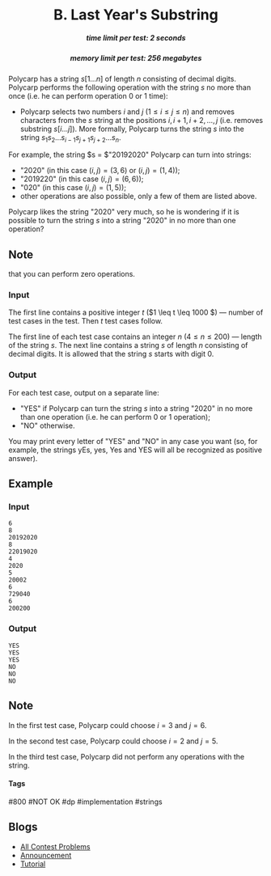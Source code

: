 <h1 style='text-align: center;'> B. Last Year's Substring</h1>

<h5 style='text-align: center;'>time limit per test: 2 seconds</h5>
<h5 style='text-align: center;'>memory limit per test: 256 megabytes</h5>

Polycarp has a string $s[1 \dots n]$ of length $n$ consisting of decimal digits. Polycarp performs the following operation with the string $s$ no more than once (i.e. he can perform operation $0$ or $1$ time): 

* Polycarp selects two numbers $i$ and $j$ ($1 \leq i \leq j \leq n$) and removes characters from the $s$ string at the positions $i, i+1, i+2, \ldots, j$ (i.e. removes substring $s[i \dots j]$). More formally, Polycarp turns the string $s$ into the string $s_1 s_2 \ldots s_{i-1} s_{j+1} s_{j+2} \ldots s_{n}$.

For example, the string $s = $"20192020" Polycarp can turn into strings: 

* "2020" (in this case $(i, j)=(3, 6)$ or $(i, j)=(1, 4)$);
* "2019220" (in this case $(i, j)=(6, 6)$);
* "020" (in this case $(i, j)=(1, 5)$);
* other operations are also possible, only a few of them are listed above.

Polycarp likes the string "2020" very much, so he is wondering if it is possible to turn the string $s$ into a string "2020" in no more than one operation? 
## Note

 that you can perform zero operations.

### Input

The first line contains a positive integer $t$ ($1 \leq t \leq 1000 $) — number of test cases in the test. Then $t$ test cases follow.

The first line of each test case contains an integer $n$ ($4 \leq n \leq 200$) — length of the string $s$. The next line contains a string $s$ of length $n$ consisting of decimal digits. It is allowed that the string $s$ starts with digit 0.

### Output

For each test case, output on a separate line: 

* "YES" if Polycarp can turn the string $s$ into a string "2020" in no more than one operation (i.e. he can perform $0$ or $1$ operation);
* "NO" otherwise.

You may print every letter of "YES" and "NO" in any case you want (so, for example, the strings yEs, yes, Yes and YES will all be recognized as positive answer).

## Example

### Input


```text
6
8
20192020
8
22019020
4
2020
5
20002
6
729040
6
200200
```
### Output


```text
YES
YES
YES
NO
NO
NO
```
## Note

In the first test case, Polycarp could choose $i=3$ and $j=6$.

In the second test case, Polycarp could choose $i=2$ and $j=5$.

In the third test case, Polycarp did not perform any operations with the string.



#### Tags 

#800 #NOT OK #dp #implementation #strings 

## Blogs
- [All Contest Problems](../Codeforces_Round_690_(Div._3).md)
- [Announcement](../blogs/Announcement.md)
- [Tutorial](../blogs/Tutorial.md)
